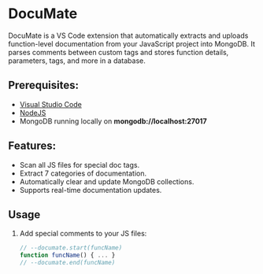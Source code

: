 # DocuMate
DocuMate is a VS Code extension that automatically extracts and uploads function-level documentation from your JavaScript project into MongoDB. It parses comments between custom tags and stores function details, parameters, tags, and more in a database.

## Prerequisites:
- <a href="https://code.visualstudio.com/" target="blank">Visual Studio Code</a>
- <a href="https://nodejs.org/en/" target="blank">NodeJS</a>
- MongoDB running locally on **mongodb://localhost:27017**

## Features:
- Scan all JS files for special doc tags.
- Extract 7 categories of documentation.
- Automatically clear and update MongoDB collections.
- Supports real-time documentation updates.

## Usage

1. Add special comments to your JS files:
   ```js
   // --documate.start(funcName)
   function funcName() { ... }
   // --documate.end(funcName)
